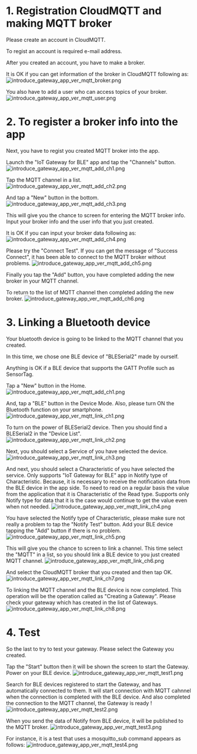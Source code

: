 # 1. Registration CloudMQTT and making MQTT broker
Please create an account in CloudMQTT.

To regist an account is required e-mail address.

After you created an account, you have to make a broker.

It is OK if you can get information of the broker in CloudMQTT following as:
![introduce_gateway_app_ver_mqtt_broker.png](https://lh3.googleusercontent.com/-tizxPfRi-1U/V5gJV16cstI/AAAAAAAAJMc/puqZsrCMQXUkZIoPNgLmGwlUe-DVFAJ2wCKgB/s0/introduce_gateway_app_ver_mqtt_broker.png "introduce_gateway_app_ver_mqtt_broker.png")

You also have to add a user who can access topics of your broker.
![introduce_gateway_app_ver_mqtt_user.png](https://lh3.googleusercontent.com/-s27xsPMatzE/V5gJmUIkQyI/AAAAAAAAJMs/DSrCp7DjQz4lCS4Rdwn9V6XYqQsDJKHQACKgB/s800/introduce_gateway_app_ver_mqtt_user.png "introduce_gateway_app_ver_mqtt_user.png")

# 2. To register a broker info into the app
Next, you have to regist you created MQTT broker into the app.

Launch the "IoT Gateway for BLE" app and tap the "Channels" button.
![introduce_gateway_app_ver_mqtt_add_ch1.png](https://lh3.googleusercontent.com/-SOyN_Sl3RuE/V5gRH97DP8I/AAAAAAAAJNE/0xi6nlTirHgZNfGvO6kWOrISh-MpjqlFwCKgB/s500/introduce_gateway_app_ver_mqtt_add_ch1.png "introduce_gateway_app_ver_mqtt_add_ch1.png")

Tap the MQTT channel in a list.
![introduce_gateway_app_ver_mqtt_add_ch2.png](https://lh3.googleusercontent.com/-3xQ5bDSCth8/V5gRN4SSFLI/AAAAAAAAJNU/kra4jTcdA4YUA_bIq5j9_EUzDP7tK6dtQCKgB/s500/introduce_gateway_app_ver_mqtt_add_ch2.png "introduce_gateway_app_ver_mqtt_add_ch2.png")

And tap a "New" button in the bottom.
![introduce_gateway_app_ver_mqtt_add_ch3.png](https://lh3.googleusercontent.com/-ePCaU7G9tCo/V5gRUTaQXeI/AAAAAAAAJNk/8TZMh036aI0XCXpnDBpvmTUjb5UoBaB4QCKgB/s500/introduce_gateway_app_ver_mqtt_add_ch3.png "introduce_gateway_app_ver_mqtt_add_ch3.png")

This will give you the chance to screen for entering the MQTT broker info. Input your broker info and the user info that you just created.

It is OK if you can input your broker data following as:
![introduce_gateway_app_ver_mqtt_add_ch4.png](https://lh3.googleusercontent.com/-vIkuS8fFwpo/V5gRaurcO8I/AAAAAAAAJN0/qKp7srOFzSokxO5xmIBrfUTaXq7AwXU_wCKgB/s500/introduce_gateway_app_ver_mqtt_add_ch4.png "introduce_gateway_app_ver_mqtt_add_ch4.png")

Please try the "Connect Test".
If you can get the message of "Success Connect", it has been able to connect to the MQTT broker without problems.
![introduce_gateway_app_ver_mqtt_add_ch5.png](https://lh3.googleusercontent.com/-Z7QaNgPp6bQ/V5gSaeSqE7I/AAAAAAAAJOE/9tvG3zVIo4QWhELAg_HSv1rZh2zwIy97gCKgB/s500/introduce_gateway_app_ver_mqtt_add_ch5.png "introduce_gateway_app_ver_mqtt_add_ch5.png")

Finally you tap the "Add" button, you have completed adding the new broker in  your MQTT channel.

To return to the list of MQTT channel then completed adding the new broker.
![introduce_gateway_app_ver_mqtt_add_ch6.png](https://lh3.googleusercontent.com/--14ujIoO158/V5gSo_b26SI/AAAAAAAAJOU/upnFDdf8HUYnQIPQWCXF0TFaQQcCReSRwCKgB/s500/introduce_gateway_app_ver_mqtt_add_ch6.png "introduce_gateway_app_ver_mqtt_add_ch6.png")

# 3. Linking a Bluetooth device
Your bluetooth device is going to be linked to the MQTT channel that you created.

In this time, we chose one BLE device of "BLESerial2" made by ourself.

Anything is OK if a BLE device that supports the GATT Profile such as SensorTag.

Tap a "New" button in the Home.
![introduce_gateway_app_ver_mqtt_add_ch1.png](https://lh3.googleusercontent.com/-SOyN_Sl3RuE/V5gRH97DP8I/AAAAAAAAJNE/0xi6nlTirHgZNfGvO6kWOrISh-MpjqlFwCKgB/s500/introduce_gateway_app_ver_mqtt_add_ch1.png "introduce_gateway_app_ver_mqtt_add_ch1.png")

And, tap a "BLE" button in the Device Mode.
Also, please turn ON the Bluetooth function on your smartphone.
![introduce_gateway_app_ver_mqtt_link_ch1.png](https://lh3.googleusercontent.com/-H5Z_YzUXbSY/V5gcwM40WNI/AAAAAAAAJOo/3bJ35oOrOA4nMccEQ5wWS3XI-vGwHrRVACKgB/s500/introduce_gateway_app_ver_mqtt_link_ch1.png "introduce_gateway_app_ver_mqtt_link_ch1.png")

To turn on the power of BLESerial2 device.
Then you should find a BLESerial2 in the "Device List".
![introduce_gateway_app_ver_mqtt_link_ch2.png](https://lh3.googleusercontent.com/-n9qZZq-S6us/V5gc-oXg54I/AAAAAAAAJO4/PTvKQocRphMg6g_JdcQJ7jsRcc78pkD2gCKgB/s500/introduce_gateway_app_ver_mqtt_link_ch2.png "introduce_gateway_app_ver_mqtt_link_ch2.png")

Next, you should select a Service of you have selected the device.
![introduce_gateway_app_ver_mqtt_link_ch3.png](https://lh3.googleusercontent.com/-NYLwMId8cEU/V5gdHe3HTxI/AAAAAAAAJPI/ppekxwACZwA9NJSr6aTzT4XJPTlJwIMQgCKgB/s500/introduce_gateway_app_ver_mqtt_link_ch3.png "introduce_gateway_app_ver_mqtt_link_ch3.png")

And next, you should select a Characteristic of you have selected the service.
Only supports "IoT Gateway for BLE" app in Notify type of Characteristic.
Because, it is necessary to receive the notification data from the BLE device in the app side.
To need to read on a regular basis the value from the application that it is Characteristic of the Read type.
Supports only Notify type for data that it is the case would continue to get the value even when not needed.
![introduce_gateway_app_ver_mqtt_link_ch4.png](https://lh3.googleusercontent.com/-xsMQwcHKx0w/V5geLVBK6XI/AAAAAAAAJPc/hgjtE8fBLtM3LZQQW6P0FtUztM6eF1W2ACKgB/s500/introduce_gateway_app_ver_mqtt_link_ch4.png "introduce_gateway_app_ver_mqtt_link_ch4.png")

You have selected the Notify type of Characteristic, please make sure not really a problem to tap the "Notify Test" button.
Add your BLE device tapping the "Add" button if there is no problem.
![introduce_gateway_app_ver_mqtt_link_ch5.png](https://lh3.googleusercontent.com/-kVqn9yMS0EI/V5geg5QZEkI/AAAAAAAAJPs/R1rCfC8CpJIg-PVvO-h_OdEVGIjLDsAGgCKgB/s500/introduce_gateway_app_ver_mqtt_link_ch5.png "introduce_gateway_app_ver_mqtt_link_ch5.png")

This will give you the chance to screen to link a channel.
This time select the "MQTT" in a list, so you should link a BLE device to you just created MQTT channel.
![introduce_gateway_app_ver_mqtt_link_ch6.png](https://lh3.googleusercontent.com/-pG_2UE-RjS8/V5geuVO597I/AAAAAAAAJP8/lChVacdo2KIjo-jZYvfclvjHpHVIzJF5wCKgB/s500/introduce_gateway_app_ver_mqtt_link_ch6.png "introduce_gateway_app_ver_mqtt_link_ch6.png")

And select the CloudMQTT broker that you created and then tap OK.
![introduce_gateway_app_ver_mqtt_link_ch7.png](https://lh3.googleusercontent.com/-8sedlrXQb7c/V5ge3XUgNTI/AAAAAAAAJQM/HN7N7XUOMe8Y1vu74lmNHK3Z6ySMzltmgCKgB/s500/introduce_gateway_app_ver_mqtt_link_ch7.png "introduce_gateway_app_ver_mqtt_link_ch7.png")

To linking the MQTT channel and the BLE device is now completed.
This operation will be the operation called as "Creating a Gateway".
Please check your gateway which has created in the list of Gateways.
![introduce_gateway_app_ver_mqtt_link_ch8.png](https://lh3.googleusercontent.com/-I2pd_GEQxJ8/V5gfRWaTIqI/AAAAAAAAJQc/wiqTn4K4ch4GxLTAJqeoRjgCLfs3yp7lwCKgB/s500/introduce_gateway_app_ver_mqtt_link_ch8.png "introduce_gateway_app_ver_mqtt_link_ch8.png")

# 4. Test
So the last to try to test your gateway.
Please select the Gateway you created.

Tap the "Start" button then it will be shown the screen to start the Gateway.
Power on your BLE device.
![introduce_gateway_app_ver_mqtt_test1.png](https://lh3.googleusercontent.com/-lz9OmkA5Svk/V5gim2dbvJI/AAAAAAAAJQ0/yPC_03O5P1UMZziME2UMnCWgufFIYRmAwCKgB/s500/introduce_gateway_app_ver_mqtt_test1.png "introduce_gateway_app_ver_mqtt_test1.png")

Search for BLE devices registered to start the Gateway, and has automatically connected to them.
It will start connection with MQTT cahnnel when the connection is completed with the BLE device.
And also completed the connection to the MQTT channel, the Gateway is ready !
![introduce_gateway_app_ver_mqtt_test2.png](https://lh3.googleusercontent.com/-TagJ6DVlu64/V5gisJEiQmI/AAAAAAAAJRE/VObDXL15zpsbRoOSLyBxl5SiZYtJI5EOgCKgB/s500/introduce_gateway_app_ver_mqtt_test2.png "introduce_gateway_app_ver_mqtt_test2.png")

When you send the data of Notify from BLE device, it will be published to the MQTT broker.
![introduce_gateway_app_ver_mqtt_test3.png](https://lh3.googleusercontent.com/-Cpe6g8w3X6g/V5giw_2SdZI/AAAAAAAAJRU/uq5gwL2gv3IiTf_25grhZrX_F7lKVHvxwCKgB/s500/introduce_gateway_app_ver_mqtt_test3.png "introduce_gateway_app_ver_mqtt_test3.png")

For instance, it is a test that uses a mosquitto_sub command appears as follows:
![introduce_gateway_app_ver_mqtt_test4.png](https://lh3.googleusercontent.com/-iSqysoDmWns/V5gjBAcP7TI/AAAAAAAAJRk/F-eYac6vmDsj2F39pfyYFTlHJoUGw0pZQCKgB/s800/introduce_gateway_app_ver_mqtt_test4.png "introduce_gateway_app_ver_mqtt_test4.png")
